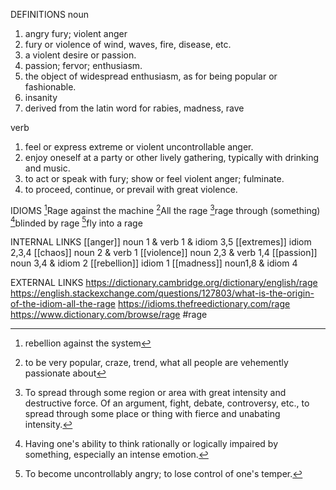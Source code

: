 DEFINITIONS
noun
1. angry fury; violent anger
2. fury or violence of wind, waves, fire, disease, etc.
3. a violent desire or passion.
4. passion; fervor; enthusiasm.
5. the object of widespread enthusiasm, as for being popular or fashionable.
6. insanity
7. derived from the latin word for rabies, madness, rave

verb
1. feel or express extreme or violent uncontrollable anger.
2. enjoy oneself at a party or other lively gathering, typically with drinking and music.
3. to act or speak with fury; show or feel violent anger; fulminate.
4. to proceed, continue, or prevail with great violence.

IDIOMS
[^1]Rage against the machine
[^2]All the rage
[^3]rage through \(something)
[^4]blinded by rage
[^5]fly into a rage

INTERNAL LINKS
[[anger]] noun 1 & verb 1 & idiom 3,5
[[extremes]] idiom 2,3,4
[[chaos]] noun 2 & verb 1
[[violence]] noun 2,3 & verb 1,4
[[passion]] noun 3,4 & idiom 2
[[rebellion]] idiom 1
[[madness]] noun1,8 & idiom 4

EXTERNAL LINKS
https://dictionary.cambridge.org/dictionary/english/rage
https://english.stackexchange.com/questions/127803/what-is-the-origin-of-the-idiom-all-the-rage
https://idioms.thefreedictionary.com/rage
https://www.dictionary.com/browse/rage
#rage

[^1]: rebellion against the system

[^2]: to be very popular, craze, trend, what all people are vehemently passionate about

[^3]: To spread through some region or area with great intensity and destructive force. Of an argument, fight, debate, controversy, etc., to spread through some place or thing with fierce and unabating intensity.

[^4]: Having one's ability to think rationally or logically impaired by something, especially an intense emotion.

[^5]: To become uncontrollably angry; to lose control of one's temper.

